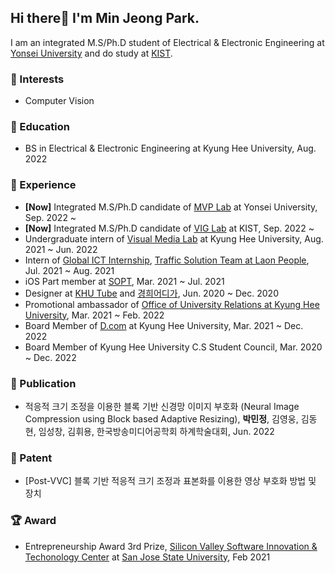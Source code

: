 ## Hi there👋 I'm Min Jeong Park.

I am an integrated M.S/Ph.D student of Electrical & Electronic Engineering at [Yonsei University](https://www.yonsei.ac.kr/en_sc/) and do study at [KIST](https://www.kist.re.kr/eng/index.do).



### 🧡 Interests

* Computer Vision




### 🏫 Education

* BS in Electrical & Electronic Engineering at Kyung Hee University, Aug. 2022



### 👀 Experience

* **[Now]** Integrated M.S/Ph.D candidate of [MVP Lab](http://mvp.yonsei.ac.kr/) at Yonsei University, Sep. 2022 ~
* **[Now]** Integrated M.S/Ph.D candidate of [VIG Lab](https://vig.kist.re.kr/) at KIST, Sep. 2022 ~
* Undergraduate intern of [Visual Media Lab](https://vmlab.khu.ac.kr/) at Kyung Hee University, Aug. 2021 ~ Jun. 2022
* Intern of [Global ICT Internship](), [Traffic Solution Team at Laon People](http://www.laonpeople.com/eng/business/smart_life.php?#206), Jul. 2021 ~ Aug. 2021
* iOS Part member at [SOPT](http://sopt.org/wp/), Mar. 2021 ~ Jul. 2021
* Designer at [KHU Tube](https://www.youtube.com/c/%EC%BF%A0%ED%8A%9C%EB%B8%8CKHUTUBE) and [경희어디가](https://www.instagram.com/kyunghee.where/), Jun. 2020 ~ Dec. 2020
* Promotional ambassador of [Office of University Relations at Kyung Hee University](https://give.khu.ac.kr/), Mar. 2021 ~ Feb. 2022
* Board Member of [D.com](https://intranet.dcom.club/) at Kyung Hee University, Mar. 2021 ~ Dec. 2022
* Board Member of Kyung Hee University C.S Student Council, Mar. 2020 ~ Dec. 2022



### 📃 Publication

* 적응적 크기 조정을 이용한 블록 기반 신경망 이미지 부호화 (Neural Image Compression using Block based Adaptive Resizing), **박민정**, 김영웅, 김동현, 임성창, 김휘용, 한국방송미디어공학회 하계학술대회, Jun. 2022



### 📃 Patent

* [Post-VVC] 블록 기반 적응적 크기 조정과 표본화를 이용한 영상 부호화 방법 및 장치



### 🏆 Award

* Entrepreneurship Award 3rd Prize, [Silicon Valley Software Innovation & Techonology Center](https://www.sjsu.edu/svce/index.php) at [San Jose State University](https://www.sjsu.edu/), Feb 2021

  

